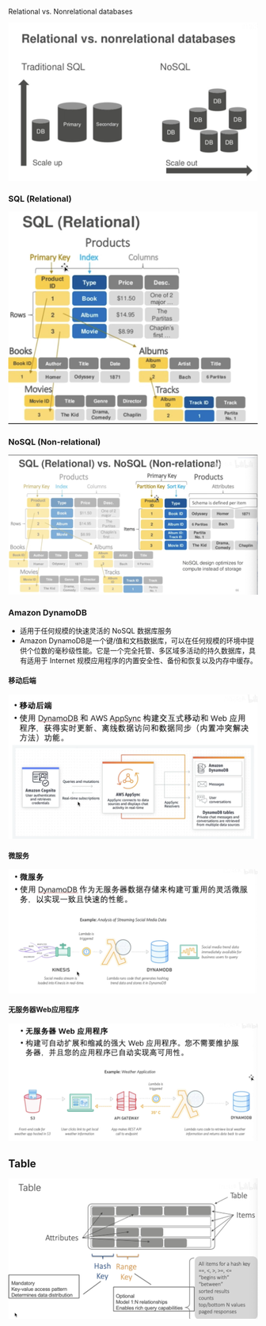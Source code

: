
Relational vs. Nonrelational databases

![alt text](image.png)


### SQL (Relational)
![alt text](image-1.png)


### NoSQL (Non-relational)
![alt text](image-2.png)


### Amazon DynamoDB
- 适用于任何规模的快速灵活的 NoSQL 数据库服务
- Amazon DynamoDB是一个键/值和文档数据库，可以在任何规模的环境中提供个位数的毫秒级性能。它是一个完全托管、多区域多活动的持久数据库，具有适用于 Internet 规模应用程序的内置安全性、备份和恢复以及内存中缓存。

#### 移动后端
![alt text](image-3.png)

#### 微服务
![alt text](image-4.png)

#### 无服务器Web应用程序
![alt text](image-5.png)


## Table
![alt text](image-6.png)

